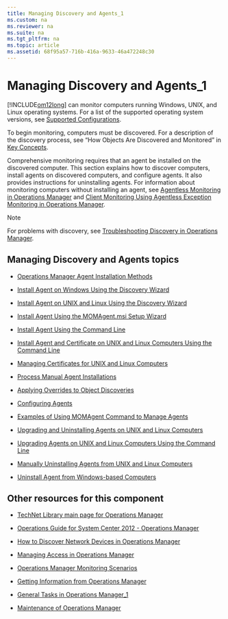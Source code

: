 ```yaml
---
title: Managing Discovery and Agents_1
ms.custom: na
ms.reviewer: na
ms.suite: na
ms.tgt_pltfrm: na
ms.topic: article
ms.assetid: 68f95a57-716b-416a-9633-46a472248c30
---
```

# Managing Discovery and Agents_1
[!INCLUDE[om12long](../Token/om12long_md.md)] can monitor computers running Windows, UNIX, and Linux operating systems. For a list of the supported operating system versions, see [Supported Configurations](http://go.microsoft.com/fwlink/p/?LinkID=223642).

To begin monitoring, computers must be discovered. For a description of the discovery process, see “How Objects Are Discovered and Monitored” in [Key Concepts](http://go.microsoft.com/fwlink/p/?LinkID=224022).

Comprehensive monitoring requires that an agent be installed on the discovered computer. This section explains how to discover computers, install agents on discovered computers, and configure agents. It also provides instructions for uninstalling agents. For information about monitoring computers without installing an agent, see [Agentless Monitoring in Operations Manager](../Topic/Agentless-Monitoring-in-Operations-Manager.md) and [Client Monitoring Using Agentless Exception Monitoring in Operations Manager](../Topic/Client-Monitoring-Using-Agentless-Exception-Monitoring-in-Operations-Manager.md).

> [!NOTE]
> For problems with discovery, see [Troubleshooting Discovery in Operations Manager](http://go.microsoft.com/fwlink/p/?LinkId=235123).

## Managing Discovery and Agents topics

-   [Operations Manager Agent Installation Methods](../Topic/Operations-Manager-Agent-Installation-Methods.md)

-   [Install Agent on Windows Using the Discovery Wizard](../Topic/Install-Agent-on-Windows-Using-the-Discovery-Wizard.md)

-   [Install Agent on UNIX and Linux Using the Discovery Wizard](../Topic/Install-Agent-on-UNIX-and-Linux-Using-the-Discovery-Wizard.md)

-   [Install Agent Using the MOMAgent.msi Setup Wizard](../Topic/Install-Agent-Using-the-MOMAgent.msi-Setup-Wizard.md)

-   [Install Agent Using the Command Line](../Topic/Install-Agent-Using-the-Command-Line.md)

-   [Install Agent and Certificate on UNIX and Linux Computers Using the Command Line](../Topic/Install-Agent-and-Certificate-on-UNIX-and-Linux-Computers-Using-the-Command-Line.md)

-   [Managing Certificates for UNIX and Linux Computers](../Topic/Managing-Certificates-for-UNIX-and-Linux-Computers.md)

-   [Process Manual Agent Installations](../Topic/Process-Manual-Agent-Installations.md)

-   [Applying Overrides to Object Discoveries](../Topic/Applying-Overrides-to-Object-Discoveries.md)

-   [Configuring Agents](../Topic/Configuring-Agents.md)

-   [Examples of Using MOMAgent Command to Manage Agents](../Topic/Examples-of-Using-MOMAgent-Command-to-Manage-Agents.md)

-   [Upgrading and Uninstalling Agents on UNIX and Linux Computers](../Topic/Upgrading-and-Uninstalling-Agents-on-UNIX-and-Linux-Computers.md)

-   [Upgrading Agents on UNIX and Linux Computers Using the Command Line](assetId:///01289314-df12-4e68-b3ae-a9a2767cbaa0)

-   [Manually Uninstalling Agents from UNIX and Linux Computers](../Topic/Manually-Uninstalling-Agents-from-UNIX-and-Linux-Computers.md)

-   [Uninstall Agent from Windows-based Computers](../Topic/Uninstall-Agent-from-Windows-based-Computers.md)

## Other resources for this component

-   [TechNet Library main page for Operations Manager](http://go.microsoft.com/fwlink/p/?LinkId=223634)

-   [Operations Guide for System Center 2012 - Operations Manager](../Topic/Operations-Guide-for-System-Center-2012---Operations-Manager.md)

-   [How to Discover Network Devices in Operations Manager](../Topic/How-to-Discover-Network-Devices-in-Operations-Manager.md)

-   [Managing Access in Operations Manager](../Topic/Managing-Access-in-Operations-Manager.md)

-   [Operations Manager Monitoring Scenarios](../Topic/Operations-Manager-Monitoring-Scenarios.md)

-   [Getting Information from Operations Manager](../Topic/Getting-Information-from-Operations-Manager.md)

-   [General Tasks in Operations Manager_1](../Topic/General-Tasks-in-Operations-Manager_1.md)

-   [Maintenance of Operations Manager](../Topic/Maintenance-of-Operations-Manager.md)

